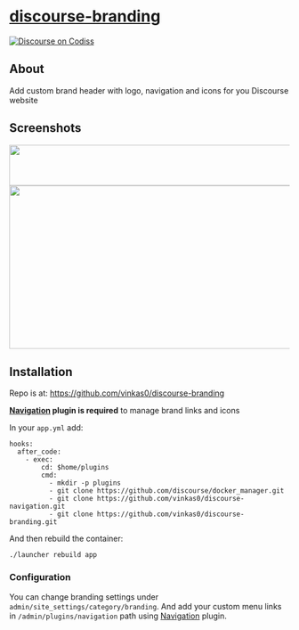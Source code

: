 # [discourse-branding][codiss-category]

[![Discourse on Codiss][codiss-badge]][codiss-category]

## About

Add custom brand header with logo, navigation and icons for you Discourse website

## Screenshots

<img src="https://cdn.codiss.com/optimized/1X/4e728cd672cfc1b34f948dd1210bb7ca14488516_1_690x73.png" width="690" height="73">

<img src="https://cdn.codiss.com/optimized/1X/9e71e58393869d85eb4ac098473cb09911354ba2_1_690x293.png" width="690" height="293">

## Installation

Repo is at: https://github.com/vinkas0/discourse-branding

**[Navigation][plugin-navigation] plugin is required** to manage brand links and icons

In your `app.yml` add:

```
hooks:
  after_code:
    - exec:
        cd: $home/plugins
        cmd:
          - mkdir -p plugins
          - git clone https://github.com/discourse/docker_manager.git
          - git clone https://github.com/vinkas0/discourse-navigation.git
          - git clone https://github.com/vinkas0/discourse-branding.git
```

And then rebuild the container:

```
./launcher rebuild app
```

### Configuration

You can change branding settings under `admin/site_settings/category/branding`. And add your custom menu links in `/admin/plugins/navigation` path using [Navigation][plugin-navigation] plugin.



[plugin-navigation]: https://codiss.com/c/discourse-navigation

[codiss-category]: https://codiss.com/c/discourse-branding
[codiss-badge]: https://img.shields.io/badge/discourse-on_Codiss-blue.svg?style=flat-square
